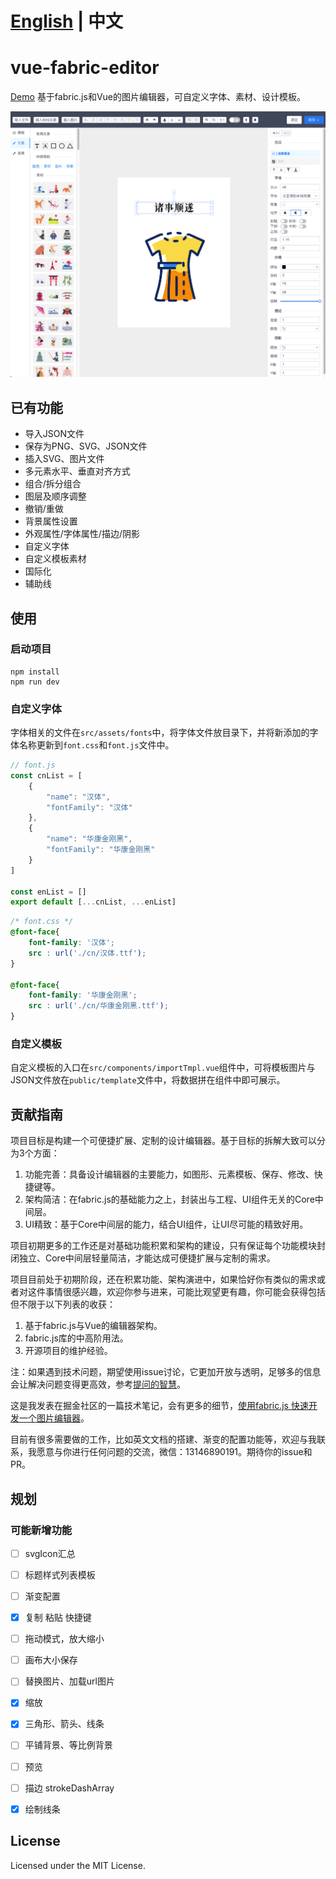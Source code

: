 # [English](https://github.com/nihaojob/vue-fabric-editor/blob/main/README-en.md) | 中文


# vue-fabric-editor
[Demo](https://nihaojob.github.io/vue-fabric-editor/) 基于fabric.js和Vue的图片编辑器，可自定义字体、素材、设计模板。

<p align="center"><img src="./src/assets/demo.png" /></p>

## 已有功能
- 导入JSON文件
- 保存为PNG、SVG、JSON文件
- 插入SVG、图片文件
- 多元素水平、垂直对齐方式
- 组合/拆分组合
- 图层及顺序调整
- 撤销/重做
- 背景属性设置
- 外观属性/字体属性/描边/阴影
- 自定义字体
- 自定义模板素材
- 国际化
- 辅助线

## 使用
### 启动项目
```
npm install
npm run dev
```

### 自定义字体
字体相关的文件在`src/assets/fonts`中，将字体文件放目录下，并将新添加的字体名称更新到`font.css`和`font.js`文件中。
```js
// font.js
const cnList = [
    {
        "name": "汉体",
        "fontFamily": "汉体"
    },
    {
        "name": "华康金刚黑",
        "fontFamily": "华康金刚黑"
    }
]

const enList = []
export default [...cnList, ...enList]
```

```css
/* font.css */
@font-face{
    font-family: '汉体';
    src : url('./cn/汉体.ttf');
}

@font-face{
    font-family: '华康金刚黑';
    src : url('./cn/华康金刚黑.ttf');
}
```
### 自定义模板
自定义模板的入口在`src/components/importTmpl.vue`组件中，可将模板图片与JSON文件放在`public/template`文件中，将数据拼在组件中即可展示。


## 贡献指南
项目目标是构建一个可便捷扩展、定制的设计编辑器。基于目标的拆解大致可以分为3个方面：

1. 功能完善：具备设计编辑器的主要能力，如图形、元素模板、保存、修改、快捷键等。
2. 架构简洁：在fabric.js的基础能力之上，封装出与工程、UI组件无关的Core中间层。
3. UI精致：基于Core中间层的能力，结合UI组件，让UI尽可能的精致好用。

项目初期更多的工作还是对基础功能积累和架构的建设，只有保证每个功能模块封闭独立、Core中间层轻量简洁，才能达成可便捷扩展与定制的需求。

项目目前处于初期阶段，还在积累功能、架构演进中，如果恰好你有类似的需求或者对这件事情很感兴趣，欢迎你参与进来，可能比观望更有趣，你可能会获得包括但不限于以下列表的收获：
1. 基于fabric.js与Vue的编辑器架构。
2. fabric.js库的中高阶用法。
3. 开源项目的维护经验。

注：如果遇到技术问题，期望使用issue讨论，它更加开放与透明，足够多的信息会让解决问题变得更高效，参考[提问的智慧](https://github.com/ryanhanwu/How-To-Ask-Questions-The-Smart-Way/blob/main/README-zh_CN.md#%E6%8F%90%E9%97%AE%E7%9A%84%E6%99%BA%E6%85%A7)。

这是我发表在掘金社区的一篇技术笔记，会有更多的细节，[使用fabric.js 快速开发一个图片编辑器](https://juejin.cn/post/7155040639497797645)。

目前有很多需要做的工作，比如英文文档的搭建、渐变的配置功能等，欢迎与我联系，我愿意与你进行任何问题的交流，微信：13146890191。期待你的issue和PR。

## 规划


### 可能新增功能
- [ ] svgIcon汇总
- [ ] 标题样式列表模板
- [ ] 渐变配置
- [x] 复制 粘贴 快捷键
- [ ] 拖动模式，放大缩小
- [ ] 画布大小保存
- [ ] 替换图片、加载url图片
- [x] 缩放
- [x] 三角形、箭头、线条
- [ ] 平铺背景、等比例背景
- [ ] 预览
- [ ] 描边 strokeDashArray
- [x] 绘制线条


## License
Licensed under the MIT License.
